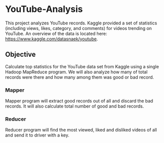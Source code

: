 # YouTube-Analysis

This project analyzes YouTube records. Kaggle provided a set of statistics (including views, likes, category, and comments) for videos trending on YouTube.  An overview of the data is located here:
https://www.kaggle.com/datasnaek/youtube.  


## Objective

Calculate top statistics for the YouTube data set from Kaggle using a single Hadoop MapReduce program. We will also analyze how many of total records were there and how many among them was good or bad record.


### Mapper

Mapper program will extract good records out of all and discard the bad records. It will also calculate total number of good and bad records.

### Reducer

Reducer program will find the most viewed, liked and disliked videos of all and send it to driver with a key.

